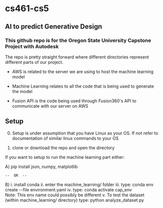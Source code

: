 # cs461-cs5

## AI to predict Generative Design

### This github repo is for the Oregon State University Capstone Project with Autodesk


The repo is pretty straight forward where different directories represent different parts of our project.

- AWS is related to the server we are using to host the machine learning model

- Machine Learning relates to all the code that is being used to generate the model

- Fusion API is the code being used through Fusion360's API to communicate with our server on AWS

## Setup
0. Setup is under assumption that you have Linux as your OS. If not refer to documentation of similar linux commands to your OS

1. clone or download the repo and open the directory

If you want to setup to run the machine learning part either:

A)  pip install json, numpy, matplotlib

    --  OR  --

B)  i. install conda
    ii. enter the machine_learning/ folder
    iii. type: conda env create --file environment.yaml
    iv. type: conda activate cap_env  
        Note: This env name could possibly be different
    v. To test the dataset (within machine_learning/ directory) type: python analyze_dataset.py

